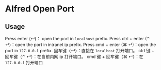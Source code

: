 # Alfred Open Port

## Usage
Press enter (↵)： open the port in `localhost` prefix.
Press ctrl + enter (⌃ ↵)：open the port in intranet ip prefix.
Press cmd + enter (⌘ ↵)：open the port in `127.0.0.1` prefix.
回车键（↵）：直接在 `localhost` 打开端口。
ctrl 键 + 回车键（⌃ ↵）：在当前内网 ip 打开端口。
cmd 键 + 回车键（⌘ ↵）：在 `127.0.0.1` 打开端口

